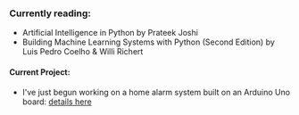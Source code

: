 ### Currently reading:
- Artificial Intelligence in Python by Prateek Joshi
- Building Machine Learning Systems with Python (Second Edition) by Luis Pedro Coelho & Willi Richert

#### Current Project:
- I've just begun working on a home alarm system built on an Arduino Uno board: [details here](https://github.com/zac-hamid/personal-projects/tree/master/arduino/home-alarm)
